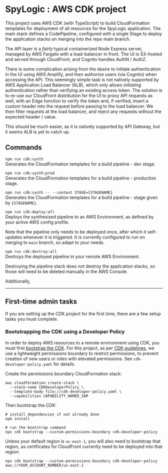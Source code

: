 # SpyLogic : AWS CDK project

This project uses AWS CDK (with TypeScript) to build CloudFormation templates for deployment of all resources for the
SpyLogic application. The main stack defines a CodePipeline, configured with a single Stage to deploy the application
stacks on merging into the repo main branch.

The API layer is a _fairly_ typical containerized Node Express server, managed by AWS Fargate with a load-balancer in
front. The UI is S3-hosted and served through CloudFront, and Cognito handles AuthN / AuthZ.

There is some complication arising from the desire to initiate authentication in the UI using AWS Amplify, and then
authorize users (via Cognito) when accessing the API. This seemingly simple task is not natively supported by AWS
Application Load Balancer (ALB), which only allows _initiating_ authentication rather than verifying an existing access
token. The solution is to re-use our CloudFront distribution for the UI to proxy API requests as well, with an Edge
function to verify the token and, if verified, insert a custom header into the request before passing to the load
balancer. We then filter requests at the load balancer, and reject any requests without the expected header / value.

This should be much easier, as it is natively supported by API Gateway, but it seems ALB is yet to catch up.

## Commands

`npm run cdk:synth`  
Generates the CloudFormation templates for a build pipeline - dev stage.

`npm run cdk:synth:prod`  
Generates the CloudFormation templates for a build pipeline - production stage.

`npm run cdk:synth -- --context STAGE={STAGENAME}`  
Generates the CloudFormation templates for a build pipeline - stage given by `{STAGENAME}`.

`npm run cdk:deploy:all`  
Deploys the synthesized pipeline to an AWS Environment, as defined by your active AWS config profile.

Note that the pipeline only needs to be deployed once, after which it self-updates whenever it is triggered. It is
currently configured to run on merging to `main` branch, so adapt to your needs.

`npm run cdk:destroy:all`  
Destroys the deployed pipeline in your remote AWS Environment.

Destroying the pipeline stack does not destroy the application stacks, so those will need to be deleted manually in the
AWS Console.


Additionally, 

---

## First-time admin tasks

If you are setting up the CDK project for the first time, there are a few setup tasks you must complete.

### Bootstrapping the CDK using a Developer Policy

In order to deploy AWS resources to a remote environment using CDK, you must first
[bootstrap the CDK](https://docs.aws.amazon.com/cdk/v2/guide/bootstrapping.html). For this project, as per
[CDK guidelines](https://aws.amazon.com/blogs/devops/secure-cdk-deployments-with-iam-permission-boundaries/), we use a
lightweight permissions boundary to restrict permissions, to prevent creation of new users or roles with elevated
permissions. See `cdk-developer-policy.yaml` for details.

Create the permissions boundary CloudFormation stack:

```
aws cloudformation create-stack \
  --stack-name CDKDeveloperPolicy \
  --template-body file://cdk-developer-policy.yaml \
  --capabilities CAPABILITY_NAMED_IAM
```

Then bootstrap the CDK:

```
# install dependencies if not already done
npm install

# run the bootstrap command
npx cdk bootstrap --custom-permissions-boundary cdk-developer-policy
```

Unless your default region is `us-east-1`, you will also need to bootstrap that region, as certificates for CloudFront
currently need to be deployed into that region:

```
npx cdk bootstrap --custom-permissions-boundary cdk-developer-policy aws://YOUR_ACCOUNT_NUMBER/us-east-1
```

